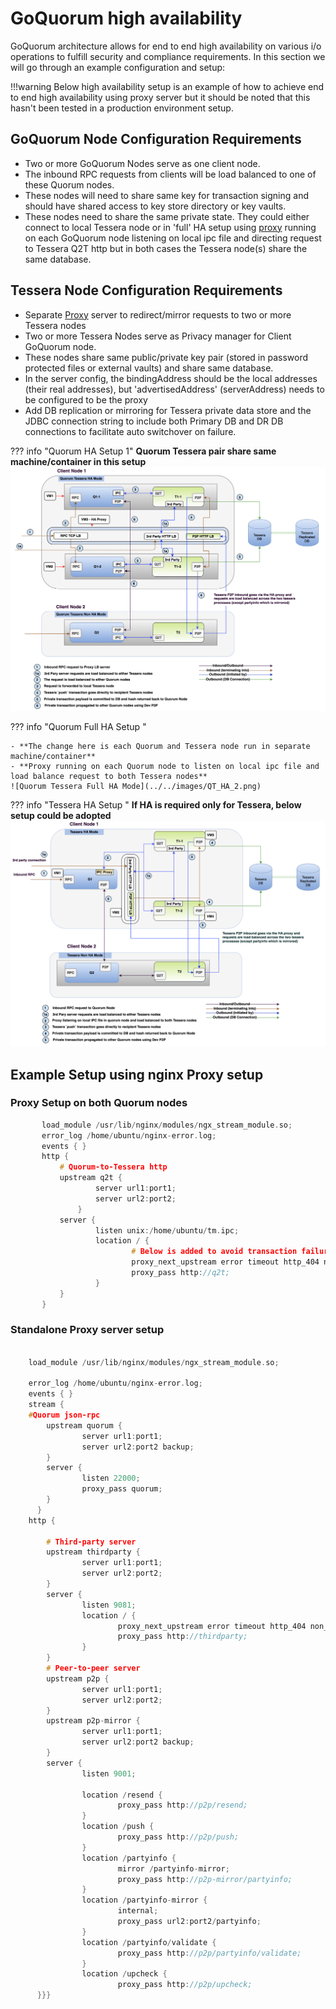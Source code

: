 # GoQuorum high availability

GoQuorum architecture allows for end to end high availability on various i/o operations to fulfill security
and compliance requirements. In this section we will go through an example configuration and setup:

!!!warning
    Below high availability setup is an example of how to achieve end to end high availability
    using proxy server but it should be noted that this hasn't been tested in a production environment setup.

## GoQuorum Node Configuration Requirements

- Two or more GoQuorum Nodes serve as one client node.
- The inbound RPC requests from clients will be load balanced to one of these Quorum nodes.
- These nodes will need to share same key for transaction signing and should have shared access to key store directory or key vaults.
- These nodes need to share the same private state. They could either connect to local Tessera node or
    in 'full' HA setup using [proxy](#proxy-setup-on-both-quorum-nodes) running on each GoQuorum node
    listening on local ipc file and directing request to Tessera Q2T http but in both cases the Tessera node(s) share the same database.

## Tessera Node Configuration Requirements

- Separate [Proxy](#standalone-proxy-server-setup) server to redirect/mirror requests to two or more Tessera nodes
- Two or more Tessera Nodes serve as Privacy manager for Client GoQuorum node.
- These nodes share same public/private key pair (stored in password protected files or external vaults) and share same database.
- In the server config, the bindingAddress should be the local addresses (their real addresses), but 'advertisedAddress' (serverAddress) needs to be configured to be the proxy
- Add DB replication or mirroring for Tessera private data store and the JDBC connection string to include both Primary DB and DR DB connections to facilitate auto switchover on failure.

??? info "Quorum HA Setup 1"
    **Quorum Tessera pair share same machine/container in this setup**
    ![Quorum Tessera HA Mode](../../images/QT_HA_1.png)

??? info "Quorum Full HA Setup "

    - **The change here is each Quorum and Tessera node run in separate machine/container**
    - **Proxy running on each Quorum node to listen on local ipc file and load balance request to both Tessera nodes**
    ![Quorum Tessera Full HA Mode](../../images/QT_HA_2.png)

??? info "Tessera HA Setup "
    **If HA is required only for Tessera, below setup could be adopted**
    ![Tessera HA Mode](../../images/Tessera_HA.png)

## Example Setup using nginx Proxy setup

### Proxy Setup on both Quorum nodes

```c
       load_module /usr/lib/nginx/modules/ngx_stream_module.so;
       error_log /home/ubuntu/nginx-error.log;
       events { }
       http {
           # Quorum-to-Tessera http
           upstream q2t {
                   server url1:port1;
                   server url2:port2;
               }
           server {
                   listen unix:/home/ubuntu/tm.ipc;
                   location / {
                           # Below is added to avoid transaction failure if partyinfo gets out of sync.
                           proxy_next_upstream error timeout http_404 non_idempotent;
                           proxy_pass http://q2t;
                   }
           }
       }
```

### Standalone Proxy server setup

```c

    load_module /usr/lib/nginx/modules/ngx_stream_module.so;

    error_log /home/ubuntu/nginx-error.log;
    events { }
    stream {
    #Quorum json-rpc
        upstream quorum {
                server url1:port1;
                server url2:port2 backup;
        }
        server {
                listen 22000;
                proxy_pass quorum;
        }
      }
    http {

        # Third-party server
        upstream thirdparty {
                server url1:port1;
                server url2:port2;
        }
        server {
                listen 9081;
                location / {
                        proxy_next_upstream error timeout http_404 non_idempotent;
                        proxy_pass http://thirdparty;
                }
        }
        # Peer-to-peer server
        upstream p2p {
                server url1:port1;
                server url2:port2;
        }
        upstream p2p-mirror {
                server url1:port1;
                server url2:port2 backup;
        }
        server {
                listen 9001;

                location /resend {
                        proxy_pass http://p2p/resend;
                }
                location /push {
                        proxy_pass http://p2p/push;
                }
                location /partyinfo {
                        mirror /partyinfo-mirror;
                        proxy_pass http://p2p-mirror/partyinfo;
                }
                location /partyinfo-mirror {
                        internal;
                        proxy_pass url2:port2/partyinfo;
                }
                location /partyinfo/validate {
                        proxy_pass http://p2p/partyinfo/validate;
                }
                location /upcheck {
                        proxy_pass http://p2p/upcheck;
      }}}
```
